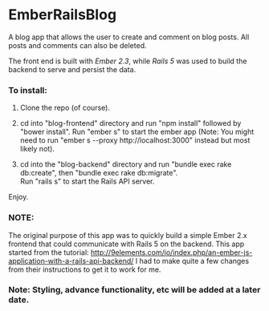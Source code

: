 # EmberRailsBlog

A blog app that allows the user to create and comment on blog posts. All posts and comments can also be deleted.

The front end is built with *Ember 2.3*, while *Rails 5* was used to build the backend to serve and persist the data.

### To install:
1. Clone the repo (of course).  

2. cd into "blog-frontend" directory and run "npm install" followed by "bower install".
Run "ember s" to start the ember app (Note: You might need to run "ember s --proxy http://localhost:3000" instead but most likely not).

3. cd into the "blog-backend" directory and run "bundle exec rake db:create", then "bundle exec rake db:migrate".  
Run "rails s" to start the Rails API server.

Enjoy.

### NOTE:
The original purpose of this app was to quickly build a simple Ember 2.x frontend that could communicate with Rails 5 on the backend. This app started from the tutorial: http://9elements.com/io/index.php/an-ember-js-application-with-a-rails-api-backend/
I had to make quite a few changes from their instructions to get it to work for me.

### Note: Styling, advance functionality, etc will be added at a later date. ###
